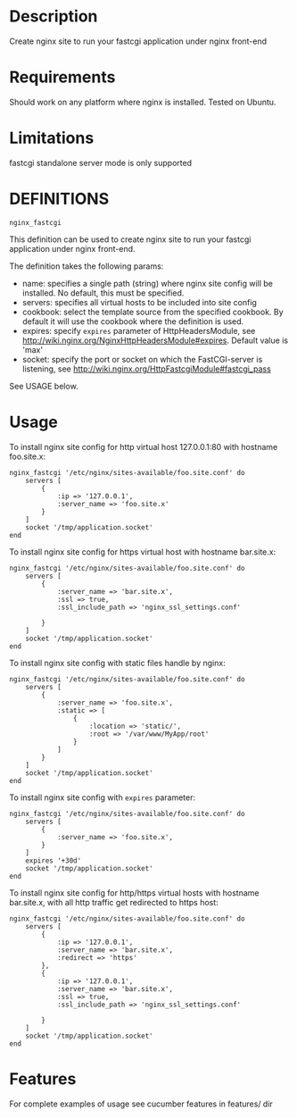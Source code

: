 Description
===
Create nginx site to run your fastcgi application under nginx front-end

Requirements
===
Should work on any platform where nginx is installed. Tested on Ubuntu.

Limitations
===
fastcgi standalone server mode is only supported

DEFINITIONS
===
``nginx_fastcgi``

This definition can be used to create nginx site to run your fastcgi application under nginx front-end.
 
The definition takes the following params:
 
* name: specifies a single path (string) where nginx site config will be installed. No default, this must be specified.
* servers: specifies all virtual hosts to be included into site config
* cookbook: select the template source from the specified cookbook. By default it will use the cookbook where the definition is used.
* expires: specify `expires` parameter of HttpHeadersModule, see http://wiki.nginx.org/NginxHttpHeadersModule#expires. Default value is 'max'
* socket: specify the port or socket on which the FastCGI-server is listening, see http://wiki.nginx.org/HttpFastcgiModule#fastcgi_pass

See USAGE below.

Usage
===

To install nginx site config for http virtual host 127.0.0.1:80 with hostname foo.site.x:
    
    nginx_fastcgi '/etc/nginx/sites-available/foo.site.conf' do
        servers [
            {
                :ip => '127.0.0.1',
                :server_name => 'foo.site.x'
            }
        ]
        socket '/tmp/application.socket'
    end


To install nginx site config for https virtual host with hostname bar.site.x:
    
    nginx_fastcgi '/etc/nginx/sites-available/foo.site.conf' do
        servers [
            {
                :server_name => 'bar.site.x',
                :ssl => true,
                :ssl_include_path => 'nginx_ssl_settings.conf'
                
            }
        ]
        socket '/tmp/application.socket'
    end

To install nginx site config with static files handle by nginx:

    nginx_fastcgi '/etc/nginx/sites-available/foo.site.conf' do
        servers [
            {
                :server_name => 'foo.site.x',
                :static => [
                    {
                        :location => 'static/',
                        :root => '/var/www/MyApp/root'
                    }
                ]
            }
        ]
        socket '/tmp/application.socket'
    end

To install nginx site config with `expires` parameter:

    nginx_fastcgi '/etc/nginx/sites-available/foo.site.conf' do
        servers [
            {
                :server_name => 'foo.site.x',
            }
        ]
        expires '+30d'
        socket '/tmp/application.socket'
    end

To install nginx site config for http/https virtual hosts with hostname bar.site.x, with all http traffic get redirected to https host:
    
    nginx_fastcgi '/etc/nginx/sites-available/foo.site.conf' do
        servers [
            {
                :ip => '127.0.0.1',
                :server_name => 'bar.site.x',
                :redirect => 'https'                
            },
            {
                :ip => '127.0.0.1',
                :server_name => 'bar.site.x',
                :ssl => true,
                :ssl_include_path => 'nginx_ssl_settings.conf'
                
            }
        ]
        socket '/tmp/application.socket'
    end

Features
===

For complete examples of usage see cucumber features in features/ dir

